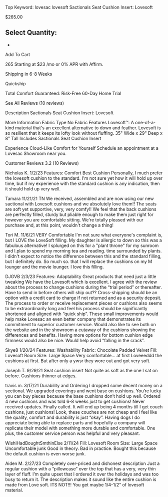 Top Keyword: lovesac lovesoft
Sactionals Seat Cushion Insert: Lovesoft

$265.00

Select Quantity:
-
+
Add To Cart

265
Starting at
$23
/mo or 0% APR with
Affirm.

Shipping in 6-8 Weeks

Quickship

Total Comfort Guaranteed:
Risk-Free 60-Day Home Trial

See All Reviews
(10 reviews)

Description
Sactionals Seat Cushion Insert: Lovesoft

More Information
Fabric Type
No Fabric
Features
Lovesoft™: A one-of-a-kind material that's an excellent alternative to down and feather. Lovesoft is so resilient that it keeps its lofty look without fluffing.
35" Wide x 29" Deep x 8" Tall
Includes
Sactionals Seat Cushion Insert

Experience Cloud-Like Comfort for Yourself
Schedule an appointment at a Lovesac Showroom near you.

Customer Reviews
3.2
(10 Reviews)

Nicholas K.
1/2/23
Features:
Comfort
Best Cushion
Personally, I much prefer the lovesoft cushion to the standard. I'm not sure yet how it will hold up over time, but if my experience with the standard cushion is any indication, then it should hold up very well.

Tamara
11/21/21
TN
We received, assembled and are now using our new sactional with Lovesoft cushions and we absolutely love them!! The seats are soft yet supportive, very, very comfy!! We feel that the back cushions are perfectly filled, sturdy but pliable enough to make them just right for however you are comfortable sitting. We're totally pleased with our purchase and, at this point, wouldn't change a thing!

Tori M.
11/6/21
VERY Comfortable
I'm not sure what everyone's complaint is, but I LOVE the LoveSoft filling. My daughter is allergic to down so this was a fabulous alternative! I splurged on this for a "plant throne" for my sunroom and I.plan to spend my morning tea and reading. time surrounded by plants. I didn't expect to notice the difference between this and the standard filling, but I definitely do. So much so. that I will replace the cushions on my M lounger and the movie lounger. I love this filling.

DJGVB
2/3/23
Features:
Adaptability
Great products that need just a little tweaking
We have the Lovesoft which is excellent. I agree with the review about the process to change cushions during the “trial period” or thereafter. Have to send in before others will ship out?? Cross-shipping should be an option with a credit card to charge if not returned and as a security deposit. The process to order or receive replacement pieces or cushions also seems to be extraordinarily long and feel his process should be significantly shortened and aligned with “quick ship”. These small improvements would help make Lovesac an even better company that demonstrates its commitment to superior customer service.
Would also like to see both on the website and in the showroom a cutaway of the cushions showing the differences and benefits. Having more options for bottom cushion edge firmness would also be nice. Would help avoid “falling in the crack”.

Skye8
1/20/24
Features:
Washability
Fabric:
Chocolate Padded Velvet
Fill:
Lovesoft
Room Size:
Large Space
Very comfortable… at first
Loveeeddd the cushions at first. But after only a ywsr they wore out and got very soft.

Joseph T.
9/29/21
Seat cushion insert
Not quite as soft as the one I sat on before. Cushions thinner at edges.

travis m.
3/17/21
Durability and Ordering
I dropped some decent money on a sectional. We upgraded coverings and went base on cushions. You’re lucky you can buy pieces because the base cushions don’t hold up well. Ordered 4 new cushions and was told 6-8 weeks just to get cushions! Never received updates. Finally called. It will end up being 4 months till I get couch cushions, just cushions! Look, these couches are not cheap and I feel like the quality, comfort and durability is just “okay”. Having dogs I do appreciate being able to replace parts and hopefully a company will replicate their model with something more durable and comfortable.
One plus, the customer service person was helpful and very pleasant.

WishIHadBoughtSmthinElse
2/11/24
Fill:
Lovesoft
Room Size:
Large Space
Uncomfortable junk
Good in theory. Bad in practice. Bought this because the default cushion is even worse junk.

Aiden M.
2/27/23
Completely over-priced and dishonest description
Just a regular cushion with a “pillowcase” over the top that has a very, very thin layer of fluff. I’m quite upset that I ordered it over the holidays and was too busy to return it. The description makes it sound like the entire cushion is made from Love soft. ITS NOT!!! You get maybe 1/4-1/2” of lovesoft material.
